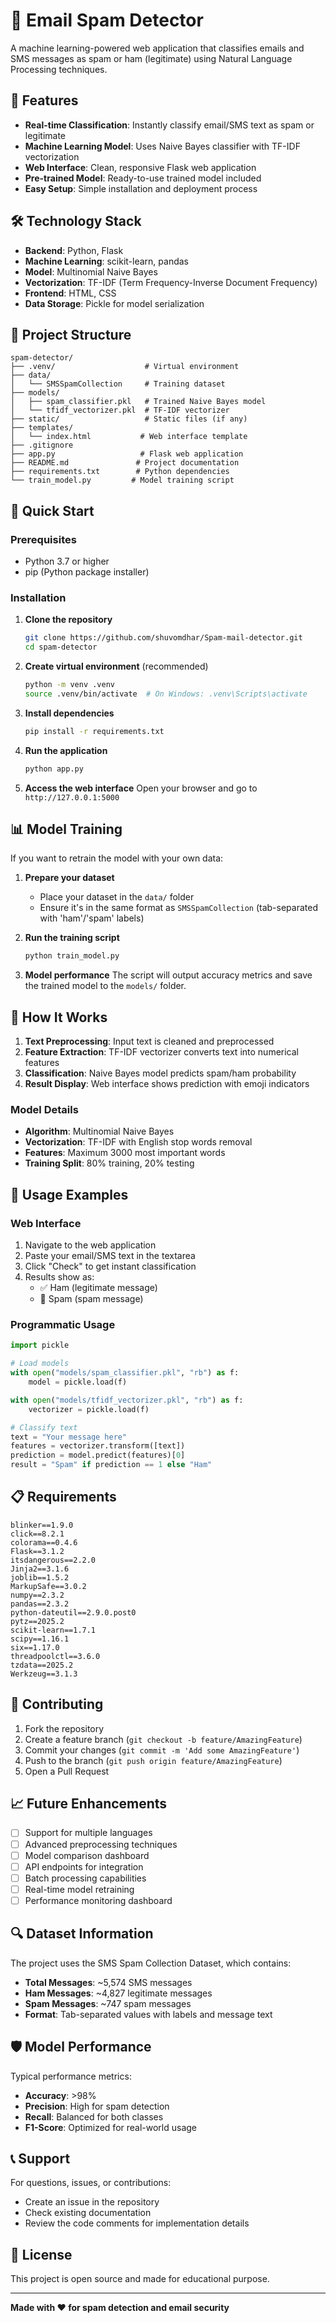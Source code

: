 # 📧 Email Spam Detector

A machine learning-powered web application that classifies emails and SMS messages as spam or ham (legitimate) using Natural Language Processing techniques.

## 🌟 Features

- **Real-time Classification**: Instantly classify email/SMS text as spam or legitimate
- **Machine Learning Model**: Uses Naive Bayes classifier with TF-IDF vectorization
- **Web Interface**: Clean, responsive Flask web application
- **Pre-trained Model**: Ready-to-use trained model included
- **Easy Setup**: Simple installation and deployment process

## 🛠️ Technology Stack

- **Backend**: Python, Flask
- **Machine Learning**: scikit-learn, pandas
- **Model**: Multinomial Naive Bayes
- **Vectorization**: TF-IDF (Term Frequency-Inverse Document Frequency)
- **Frontend**: HTML, CSS
- **Data Storage**: Pickle for model serialization

## 📁 Project Structure

```
spam-detector/
├── .venv/                    # Virtual environment
├── data/
│   └── SMSSpamCollection     # Training dataset
├── models/
│   ├── spam_classifier.pkl   # Trained Naive Bayes model
│   └── tfidf_vectorizer.pkl  # TF-IDF vectorizer
├── static/                   # Static files (if any)
├── templates/
│   └── index.html           # Web interface template
├── .gitignore
├── app.py                   # Flask web application
├── README.md               # Project documentation
├── requirements.txt        # Python dependencies
└── train_model.py         # Model training script
```

## 🚀 Quick Start

### Prerequisites

- Python 3.7 or higher
- pip (Python package installer)

### Installation

1. **Clone the repository**
   ```bash
   git clone https://github.com/shuvomdhar/Spam-mail-detector.git
   cd spam-detector
   ```

2. **Create virtual environment** (recommended)
   ```bash
   python -m venv .venv
   source .venv/bin/activate  # On Windows: .venv\Scripts\activate
   ```

3. **Install dependencies**
   ```bash
   pip install -r requirements.txt
   ```

4. **Run the application**
   ```bash
   python app.py
   ```

5. **Access the web interface**
   Open your browser and go to `http://127.0.0.1:5000`

## 📊 Model Training

If you want to retrain the model with your own data:

1. **Prepare your dataset**
   - Place your dataset in the `data/` folder
   - Ensure it's in the same format as `SMSSpamCollection` (tab-separated with 'ham'/'spam' labels)

2. **Run the training script**
   ```bash
   python train_model.py
   ```

3. **Model performance**
   The script will output accuracy metrics and save the trained model to the `models/` folder.

## 🎯 How It Works

1. **Text Preprocessing**: Input text is cleaned and preprocessed
2. **Feature Extraction**: TF-IDF vectorizer converts text into numerical features
3. **Classification**: Naive Bayes model predicts spam/ham probability
4. **Result Display**: Web interface shows prediction with emoji indicators

### Model Details

- **Algorithm**: Multinomial Naive Bayes
- **Vectorization**: TF-IDF with English stop words removal
- **Features**: Maximum 3000 most important words
- **Training Split**: 80% training, 20% testing

## 📝 Usage Examples

### Web Interface
1. Navigate to the web application
2. Paste your email/SMS text in the textarea
3. Click "Check" to get instant classification
4. Results show as:
   - ✅ Ham (legitimate message)
   - 🚨 Spam (spam message)

### Programmatic Usage
```python
import pickle

# Load models
with open("models/spam_classifier.pkl", "rb") as f:
    model = pickle.load(f)

with open("models/tfidf_vectorizer.pkl", "rb") as f:
    vectorizer = pickle.load(f)

# Classify text
text = "Your message here"
features = vectorizer.transform([text])
prediction = model.predict(features)[0]
result = "Spam" if prediction == 1 else "Ham"
```

## 📋 Requirements

```
blinker==1.9.0
click==8.2.1
colorama==0.4.6
Flask==3.1.2
itsdangerous==2.2.0
Jinja2==3.1.6
joblib==1.5.2
MarkupSafe==3.0.2
numpy==2.3.2
pandas==2.3.2
python-dateutil==2.9.0.post0
pytz==2025.2
scikit-learn==1.7.1
scipy==1.16.1
six==1.17.0
threadpoolctl==3.6.0
tzdata==2025.2
Werkzeug==3.1.3
```

## 🤝 Contributing

1. Fork the repository
2. Create a feature branch (`git checkout -b feature/AmazingFeature`)
3. Commit your changes (`git commit -m 'Add some AmazingFeature'`)
4. Push to the branch (`git push origin feature/AmazingFeature`)
5. Open a Pull Request

## 📈 Future Enhancements

- [ ] Support for multiple languages
- [ ] Advanced preprocessing techniques
- [ ] Model comparison dashboard
- [ ] API endpoints for integration
- [ ] Batch processing capabilities
- [ ] Real-time model retraining
- [ ] Performance monitoring dashboard

## 🔍 Dataset Information

The project uses the SMS Spam Collection Dataset, which contains:
- **Total Messages**: ~5,574 SMS messages
- **Ham Messages**: ~4,827 legitimate messages
- **Spam Messages**: ~747 spam messages
- **Format**: Tab-separated values with labels and message text

## 🛡️ Model Performance

Typical performance metrics:
- **Accuracy**: >98%
- **Precision**: High for spam detection
- **Recall**: Balanced for both classes
- **F1-Score**: Optimized for real-world usage

## 📞 Support

For questions, issues, or contributions:
- Create an issue in the repository
- Check existing documentation
- Review the code comments for implementation details

## 📄 License

This project is open source and made for educational purpose.

---

**Made with ❤️ for spam detection and email security**